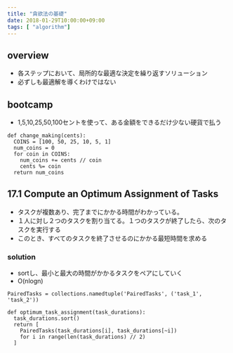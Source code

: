 ```yaml
---
title: "貪欲法の基礎"
date: 2018-01-29T10:00:00+09:00
tags: [ "algorithm"]
---
```


## overview
- 各ステップにおいて、局所的な最適な決定を繰り返すソリューション
- 必ずしも最適解を導くわけではない

## bootcamp
- 1,5,10,25,50,100セントを使って、ある金額をできるだけ少ない硬貨で払う

```
def change_making(cents):
  COINS = [100, 50, 25, 10, 5, 1]
  num_coins = 0
  for coin in COINS:
    num_coins += cents // coin
    cents %= coin
  return num_coins
```

## 17.1 Compute an Optimum Assignment of Tasks
- タスクが複数あり、完了までにかかる時間がわかっている。
- １人に対し２つのタスクを割り当てる。１つのタスクが終了したら、次のタスクを実行する
- このとき、すべてのタスクを終了させるのにかかる最短時間を求める

### solution
- sortし、最小と最大の時間がかかるタスクをペアにしていく
- O(nlogn)

```
PairedTasks = collections.namedtuple('PairedTasks', ('task_1', 'task_2'))

def optimum_task_assignment(task_durations):
  task_durations.sort()
  return [
    PairedTasks(task_durations[i], task_durations[~i])
    for i in range(len(task_durations) // 2)
  ]
```
